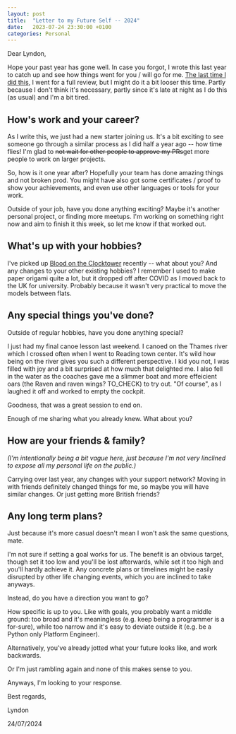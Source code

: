 ```yaml
---
layout: post
title:  "Letter to my Future Self -- 2024"
date:   2023-07-24 23:30:00 +0100
categories: Personal
---
```


Dear Lyndon,

Hope your past year has gone well. In case you forgot, I wrote this last year to catch up and see how things went for you / will go for me. [The last time I did this](LINK), I went for a full review, but I might do it a bit looser this time. Partly because I don't think it's necessary, partly since it's late at night as I do this (as usual) and I'm a bit tired.

## How's work and your career?

As I write this, we just had a new starter joining us. It's a bit exciting to see someone go through a similar process as I did half a year ago -- how time flies! I'm glad to ~~not wait for other people to approve my PRs~~get more people to work on larger projects.

So, how is it one year after? Hopefully your team has done amazing things and not broken prod. You might have also got some certificates / proof to show your achievements, and even use other languages or tools for your work.

Outside of your job, have you done anything exciting? Maybe it's another personal project, or finding more meetups. I'm working on something right now and aim to finish it this week, so let me know if that worked out.

## What's up with your hobbies?

I've picked up [Blood on the Clocktower](LINK) recently -- what about you? And any changes to your other existing hobbies? I remember I used to make paper origami quite a lot, but it dropped off after COVID as I moved back to the UK for university. Probably because it wasn't very practical to move the models between flats.

## Any special things you've done?

Outside of regular hobbies, have you done anything special?

I just had my final canoe lesson last weekend. I canoed on the Thames river which I crossed often when I went to Reading town center. It's wild how being on the river gives you such a different perspective. I kid you not, I was filled with joy and a bit surprised at how much that delighted me. I also fell in the water as the coaches gave me a slimmer boat and more effeicient oars (the Raven and raven wings? TO_CHECK) to try out. "Of course", as I laughed it off and worked to empty the cockpit.

Goodness, that was a great session to end on.

Enough of me sharing what you already knew. What about you?

## How are your friends & family?

_(I'm intentionally being a bit vague here, just because I'm not very linclined to expose all my personal life on the public.)_

Carrying over last year, any changes with your support network? Moving in with friends definitely changed things for me, so maybe you will have similar changes. Or just getting more British friends?

## Any long term plans?

Just because it's more casual doesn't mean I won't ask the same questions, mate.

I'm not sure if setting a goal works for us. The benefit is an obvious target, though set it too low and you'll be lost afterwards, while set it too high and you'll hardly achieve it. Any concrete plans or timelines might be easily disrupted by other life changing events, which you are inclined to take anyways.

Instead, do you have a direction you want to go?

How specific is up to you. Like with goals, you probably want a middle ground: too broad and it's meaningless (e.g. keep being a programmer is a for-sure), while too narrow and it's easy to deviate outside it (e.g. be a Python only Platform Engineer).

Alternatively, you've already jotted what your future looks like, and work backwards. 

Or I'm just rambling again and none of this makes sense to you.

Anyways, I'm looking to your response.

Best regards,

Lyndon

24/07/2024
